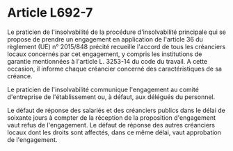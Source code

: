 # Article L692-7

Le praticien de l'insolvabilité de la procédure d'insolvabilité principale qui se propose de prendre un engagement en application de l'article 36 du règlement (UE) n° 2015/848 précité recueille l'accord de tous les créanciers locaux concernés par cet engagement, y compris les institutions de garantie mentionnées à l'article L. 3253-14 du code du travail. A cette occasion, il informe chaque créancier concerné des caractéristiques de sa créance.

Le praticien de l'insolvabilité communique l'engagement au comité d'entreprise de l'établissement ou, à défaut, aux délégués du personnel.

Le défaut de réponse des salariés et des créanciers publics dans le délai de soixante jours à compter de la réception de la proposition d'engagement vaut refus de l'engagement. Le défaut de réponse des autres créanciers locaux dont les droits sont affectés, dans ce même délai, vaut approbation de l'engagement.

